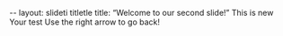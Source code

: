 --
layout: slideti
titletle
title: “Welcome to our second slide!”
This is new
Your test
Use the right arrow to go back!

